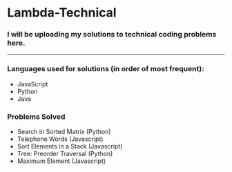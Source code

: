 # Lambda-Technical
### I will be uploading my solutions to technical coding problems here.

---
### Languages used for solutions (in order of most frequent):
- JavaScript
- Python
- Java

### Problems Solved
- Search in Sorted Matrix (Python)
- Telephone Words (Javascript)
- Sort Elements in a Stack (Javascript)
- Tree: Preorder Traversal (Python)
- Maximum Element (Javascript)